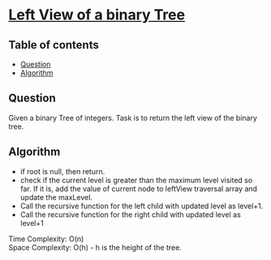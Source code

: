 # [Left View of a binary Tree](https://www.codingninjas.com/studio/problems/left-view-of-a-binary-tree_8230757?challengeSlug=striver-sde-challenge&leftPanelTab=0)

## Table of contents

- [Question](#question)
- [Algorithm](#algorithm)

## Question
Given a binary Tree of integers. Task is to return the left view of the binary tree.

## Algorithm
- if root is null, then return.
- check if the current level is greater than the maximum level visited so far. If it is, add the value of current node to leftView traversal array and update the maxLevel.
- Call the recursive function for the left child with updated level as level+1.
- Call the recursive function for the right child with updated level as level+1

Time Complexity: O(n)</br>
Space Complexity: O(h) - h is the height of the tree.